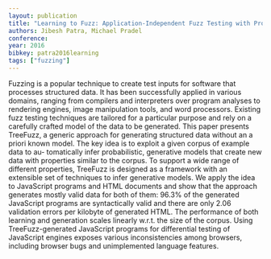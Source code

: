 ```yaml
---
layout: publication
title: "Learning to Fuzz: Application-Independent Fuzz Testing with Probabilistic, Generative Models of Input Data"
authors: Jibesh Patra, Michael Pradel
conference: 
year: 2016
bibkey: patra2016learning
tags: ["fuzzing"]
---
```

Fuzzing is a popular technique to create test inputs for software that processes structured data. It has been successfully
applied in various domains, ranging from compilers and interpreters over program analyses to rendering engines, image manipulation tools, and word processors. Existing fuzz
testing techniques are tailored for a particular purpose and
rely on a carefully crafted model of the data to be generated.
This paper presents TreeFuzz, a generic approach for generating structured data without an a priori known model. The
key idea is to exploit a given corpus of example data to au-
tomatically infer probabilistic, generative models that create
new data with properties similar to the corpus. To support a
wide range of different properties, TreeFuzz is designed as a
framework with an extensible set of techniques to infer generative models. We apply the idea to JavaScript programs
and HTML documents and show that the approach generates mostly valid data for both of them: 96.3% of the generated JavaScript programs are syntactically valid and there are
only 2.06 validation errors per kilobyte of generated HTML.
The performance of both learning and generation scales linearly w.r.t. the size of the corpus. Using TreeFuzz-generated
JavaScript programs for differential testing of JavaScript engines exposes various inconsistencies among browsers, including browser bugs and unimplemented language features.
